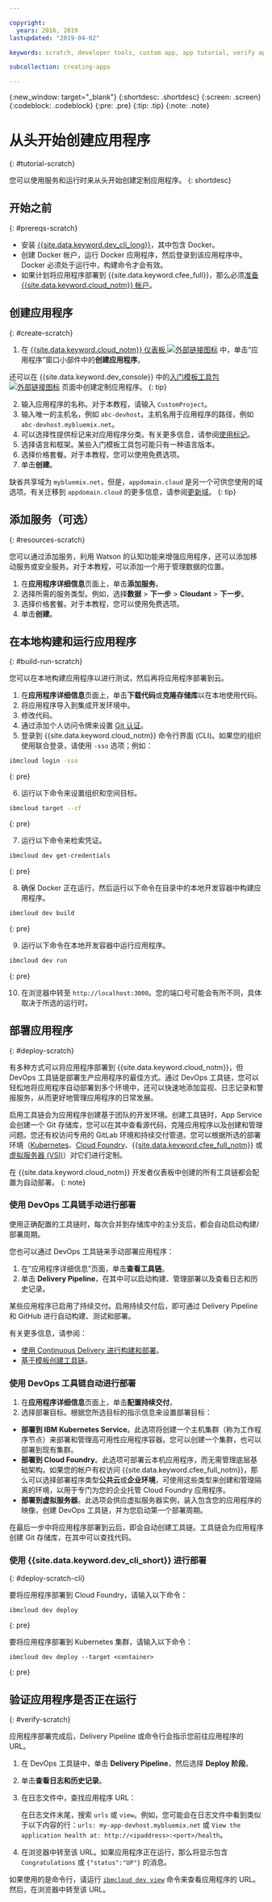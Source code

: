 ```yaml
---

copyright:
  years: 2016, 2019
lastupdated: "2019-04-02"

keywords: scratch, developer tools, custom app, app tutorial, verify app running, run app local

subcollection: creating-apps

---
```


{:new_window: target="_blank"}
{:shortdesc: .shortdesc}
{:screen: .screen}
{:codeblock: .codeblock}
{:pre: .pre}
{:tip: .tip}
{:note: .note}

# 从头开始创建应用程序
{: #tutorial-scratch}

您可以使用服务和运行时来从头开始创建定制应用程序。
{: shortdesc}

## 开始之前
{: #prereqs-scratch}

* 安装 [{{site.data.keyword.dev_cli_long}}](/docs/cli?topic=cloud-cli-ibmcloud-cli)，其中包含 Docker。 
* 创建 Docker 帐户，运行 Docker 应用程序，然后登录到该应用程序中。Docker 必须处于运行中，构建命令才会有效。
* 如果计划将应用程序部署到 {{site.data.keyword.cfee_full}}，那么必须[准备 {{site.data.keyword.cloud_notm}} 帐户](/docs/cloud-foundry?topic=cloud-foundry-prepare)。

## 创建应用程序
{: #create-scratch}

1. 在 [{{site.data.keyword.cloud_notm}} 仪表板 ![外部链接图标](../../icons/launch-glyph.svg "外部链接图标")](https://{DomainName}) 中，单击“应用程序”窗口小部件中的**创建应用程序**。

  还可以在 {{site.data.keyword.dev_console}} 中的[入门模板工具包 ![外部链接图标](../../icons/launch-glyph.svg "外部链接图标")](https://{DomainName}/developer/appservice/starter-kits/) 页面中创建定制应用程序。
  {: tip}

2. 输入应用程序的名称。对于本教程，请输入 `CustomProject`。
3. 输入唯一的主机名，例如 `abc-devhost`。主机名用于应用程序的路径，例如 `abc-devhost.mybluemix.net`。
4. 可以选择性提供标记来对应用程序分类。有关更多信息，请参阅[使用标记](/docs/resources?topic=resources-tag)。
5. 选择语言和框架。某些入门模板工具包可能只有一种语言版本。
6. 选择价格套餐。对于本教程，您可以使用免费选项。
7. 单击**创建**。

缺省共享域为 `mybluemix.net`，但是，`appdomain.cloud` 是另一个可供您使用的域选项。有关迁移到 `appdomain.cloud` 的更多信息，请参阅[更新域](/docs/cloud-foundry-public?topic=cloud-foundry-public-update-domain)。
{: tip}

## 添加服务（可选）
{: #resources-scratch}

您可以通过添加服务，利用 Watson 的认知功能来增强应用程序，还可以添加移动服务或安全服务。对于本教程，可以添加一个用于管理数据的位置。

1. 在**应用程序详细信息**页面上，单击**添加服务**。
2. 选择所需的服务类型。例如，选择**数据** > **下一步** > **Cloudant** > **下一步**。
3. 选择价格套餐。对于本教程，您可以使用免费选项。
4. 单击**创建**。

## 在本地构建和运行应用程序
{: #build-run-scratch}

您可以在本地构建应用程序以进行测试，然后再将应用程序部署到云。

1. 在**应用程序详细信息**页面上，单击**下载代码**或**克隆存储库**以在本地使用代码。
2. 将应用程序导入到集成开发环境中。
3. 修改代码。
4. 通过添加个人访问令牌来设置 [Git 认证](/docs/services/ContinuousDelivery?topic=ContinuousDelivery-git_working#git_authentication)。
5. 登录到 {{site.data.keyword.cloud_notm}} 命令行界面 (CLI)。如果您的组织使用联合登录，请使用 `-sso` 选项；例如：

  ```bash
  ibmcloud login -sso
  ```
  {: pre}

6. 运行以下命令来设置组织和空间目标。

  ```bash
  ibmcloud target --cf
  ```
  {: pre}

7. 运行以下命令来检索凭证。

  ```bash
  ibmcloud dev get-credentials
  ```
  {: pre}

8. 确保 Docker 正在运行，然后运行以下命令在目录中的本地开发容器中构建应用程序。

  ```bash
ibmcloud dev build
```
  {: pre}

9. 运行以下命令在本地开发容器中运行应用程序。

  ```bash
ibmcloud dev run
```
  {: pre}

10. 在浏览器中转至 `http://localhost:3000`。您的端口号可能会有所不同，具体取决于所选的运行时。

## 部署应用程序
{: #deploy-scratch}

有多种方式可以将应用程序部署到 {{site.data.keyword.cloud_notm}}，但 DevOps 工具链是部署生产应用程序的最佳方式。通过 DevOps 工具链，您可以轻松地将应用程序自动部署到多个环境中，还可以快速地添加监视、日志记录和警报服务，从而更好地管理应用程序的日常发展。

启用工具链会为应用程序创建基于团队的开发环境。创建工具链时，App Service 会创建一个 Git 存储库，您可以在其中查看源代码，克隆应用程序以及创建和管理问题。您还有权访问专用的 GitLab 环境和持续交付管道。您可以根据所选的部署环境（[Kubernetes](/docs/containers?topic=containers-container_index)、[Cloud Foundry](/docs/cloud-foundry-public?topic=cloud-foundry-public-about-cf)、[{{site.data.keyword.cfee_full_notm}}](/docs/cloud-foundry?topic=cloud-foundry-about) 或[虚拟服务器 (VSI)](/docs/vsi?topic=virtual-servers-getting-started-with-virtual-servers)）对它们进行定制。

在 {{site.data.keyword.cloud_notm}} 开发者仪表板中创建的所有工具链都会配置为自动部署。
{: note}

### 使用 DevOps 工具链手动进行部署

使用正确配置的工具链时，每次合并到存储库中的主分支后，都会自动启动构建/部署周期。 

您也可以通过 DevOps 工具链来手动部署应用程序：

1. 在“应用程序详细信息”页面，单击**查看工具链**。
2. 单击 **Delivery Pipeline**，在其中可以启动构建、管理部署以及查看日志和历史记录。

某些应用程序已启用了持续交付。启用持续交付后，即可通过 Delivery Pipeline 和 GitHub 进行自动构建、测试和部署。

有关更多信息，请参阅：
* [使用 Continuous Delivery 进行构建和部署](/docs/services/ContinuousDelivery?topic=ContinuousDelivery-deliverypipeline_build_deploy)。
* [基于模板创建工具链](/docs/services/ContinuousDelivery?topic=ContinuousDelivery-toolchains_getting_started)。

### 使用 DevOps 工具链自动进行部署

1. 在**应用程序详细信息**页面上，单击**配置持续交付**。
2. 选择部署目标。根据您所选目标的指示信息来设置部署目标：
  * **部署到 IBM Kubernetes Service**。此选项将创建一个主机集群（称为工作程序节点）来部署和管理高可用性应用程序容器。您可以创建一个集群，也可以部署到现有集群。
  * **部署到 Cloud Foundry**。此选项可部署云本机应用程序，而无需管理底层基础架构。如果您的帐户有权访问 {{site.data.keyword.cfee_full_notm}}，那么可以选择部署程序类型**公共云**或**企业环境**，可使用这些类型来创建和管理隔离的环境，以用于专门为您的企业托管 Cloud Foundry 应用程序。
  * **部署到虚拟服务器**。此选项会供应虚拟服务器实例，装入包含您的应用程序的映像，创建 DevOps 工具链，并为您启动第一个部署周期。

在最后一步中将应用程序部署到云后，即会自动创建工具链。工具链会为应用程序创建 Git 存储库，在其中可以查找代码。 

### 使用 {{site.data.keyword.dev_cli_short}} 进行部署
{: #deploy-scratch-cli}

要将应用程序部署到 Cloud Foundry，请输入以下命令：
```
ibmcloud dev deploy
```
{: pre}

要将应用程序部署到 Kubernetes 集群，请输入以下命令：
```
ibmcloud dev deploy --target <container>
```
{: pre}

## 验证应用程序是否正在运行
{: #verify-scratch}

应用程序部署完成后，Delivery Pipeline 或命令行会指示您前往应用程序的 URL。

1. 在 DevOps 工具链中，单击 **Delivery Pipeline**，然后选择 **Deploy 阶段**。
2. 单击**查看日志和历史记录**。
3. 在日志文件中，查找应用程序 URL：

    在日志文件末尾，搜索 `urls` 或 `view`。例如，您可能会在日志文件中看到类似于以下内容的行：`urls: my-app-devhost.mybluemix.net` 或 `View the application health at: http://<ipaddress>:<port>/health`。

4. 在浏览器中转至该 URL。如果应用程序正在运行，那么将显示包含 `Congratulations` 或 `{"status":"UP"}` 的消息。

如果使用的是命令行，请运行 [`ibmcloud dev view`](/docs/cli/idt?topic=cloud-cli-idt-cli#view) 命令来查看应用程序的 URL。然后，在浏览器中转至该 URL。
